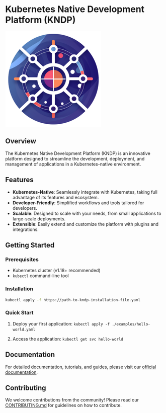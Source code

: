 # Kubernetes Native Development Platform (KNDP)

![KNDP Logo](./website/static/logo-transparent-small.png)

## Overview

The Kubernetes Native Development Platform (KNDP) is an innovative platform designed to streamline the development, deployment, and management of applications in a Kubernetes-native environment.

## Features

- **Kubernetes-Native**: Seamlessly integrate with Kubernetes, taking full advantage of its features and ecosystem.
- **Developer-Friendly**: Simplified workflows and tools tailored for developers.
- **Scalable**: Designed to scale with your needs, from small applications to large-scale deployments.
- **Extensible**: Easily extend and customize the platform with plugins and integrations.

## Getting Started

### Prerequisites

- Kubernetes cluster (v1.18+ recommended)
- `kubectl` command-line tool

### Installation

```bash
kubectl apply -f https://path-to-kndp-installation-file.yaml
```

### Quick Start

1. Deploy your first application:
    `kubectl apply -f ./examples/hello-world.yaml`

2. Access the application:
    `kubectl get svc hello-world`

## Documentation

For detailed documentation, tutorials, and guides, please visit our [official documentation](https://kndp.io/docs/introduction).

## Contributing

We welcome contributions from the community! Please read our [CONTRIBUTING.md](./CONTRIBUTING.md) for guidelines on how to contribute.
